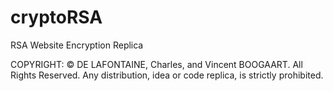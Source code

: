 # cryptoRSA

RSA Website Encryption Replica

COPYRIGHT: © DE LAFONTAINE, Charles, and Vincent BOOGAART. All Rights Reserved. Any distribution, idea or code replica, is strictly prohibited.
